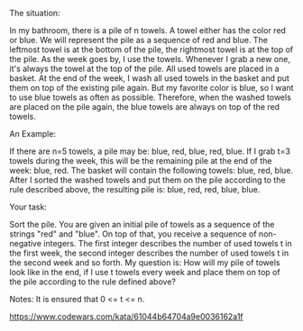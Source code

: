 The situation:

In my bathroom, there is a pile of n towels. A towel either has the color red or blue. We will represent the pile as a sequence of red and blue. The leftmost towel is at the bottom of the pile, the rightmost towel is at the top of the pile. As the week goes by, I use the towels. Whenever I grab a new one, it's always the towel at the top of the pile. All used towels are placed in a basket. At the end of the week, I wash all used towels in the basket and put them on top of the existing pile again. But my favorite color is blue, so I want to use blue towels as often as possible. Therefore, when the washed towels are placed on the pile again, the blue towels are always on top of the red towels.

An Example:

If there are n=5 towels, a pile may be: blue, red, blue, red, blue. If I grab t=3 towels during the week, this will be the remaining pile at the end of the week: blue, red. The basket will contain the following towels: blue, red, blue. After I sorted the washed towels and put them on the pile according to the rule described above, the resulting pile is: blue, red, red, blue, blue.

Your task:

Sort the pile. You are given an initial pile of towels as a sequence of the strings "red" and "blue". On top of that, you receive a sequence of non-negative integers. The first integer describes the number of used towels t in the first week, the second integer describes the number of used towels t in the second week and so forth. My question is: How will my pile of towels look like in the end, if I use t towels every week and place them on top of the pile according to the rule defined above?

Notes: It is ensured that 0 <= t <= n.

https://www.codewars.com/kata/61044b64704a9e0036162a1f
